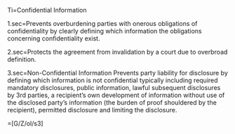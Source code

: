 Ti=Confidential Information

1.sec=Prevents overburdening parties with onerous obligations of confidentiality by clearly defining which information the obligations concerning confidentiality exist.

2.sec=Protects the agreement from invalidation by a court due to overbroad definition.

3.sec=Non-Confidential Information Prevents party liability for disclosure by defining which information is not confidential typically including required mandatory disclosures, public information, lawful subsequent disclosures by 3rd parties, a recipient’s own development of information without use of the disclosed party’s information (the burden of proof shouldered by the recipient), permitted disclosure and limiting the disclosure.

=[G/Z/ol/s3]